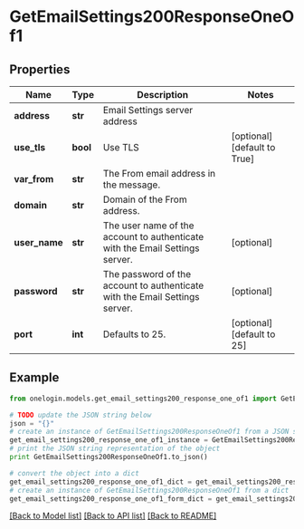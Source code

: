 # GetEmailSettings200ResponseOneOf1


## Properties
Name | Type | Description | Notes
------------ | ------------- | ------------- | -------------
**address** | **str** | Email Settings server address | 
**use_tls** | **bool** | Use TLS | [optional] [default to True]
**var_from** | **str** | The From email address in the message. | 
**domain** | **str** | Domain of the From address. | 
**user_name** | **str** | The user name of the account to authenticate with the Email Settings server. | [optional] 
**password** | **str** | The password of the account to authenticate with the Email Settings server. | [optional] 
**port** | **int** | Defaults to 25. | [optional] [default to 25]

## Example

```python
from onelogin.models.get_email_settings200_response_one_of1 import GetEmailSettings200ResponseOneOf1

# TODO update the JSON string below
json = "{}"
# create an instance of GetEmailSettings200ResponseOneOf1 from a JSON string
get_email_settings200_response_one_of1_instance = GetEmailSettings200ResponseOneOf1.from_json(json)
# print the JSON string representation of the object
print GetEmailSettings200ResponseOneOf1.to_json()

# convert the object into a dict
get_email_settings200_response_one_of1_dict = get_email_settings200_response_one_of1_instance.to_dict()
# create an instance of GetEmailSettings200ResponseOneOf1 from a dict
get_email_settings200_response_one_of1_form_dict = get_email_settings200_response_one_of1.from_dict(get_email_settings200_response_one_of1_dict)
```
[[Back to Model list]](../README.md#documentation-for-models) [[Back to API list]](../README.md#documentation-for-api-endpoints) [[Back to README]](../README.md)


